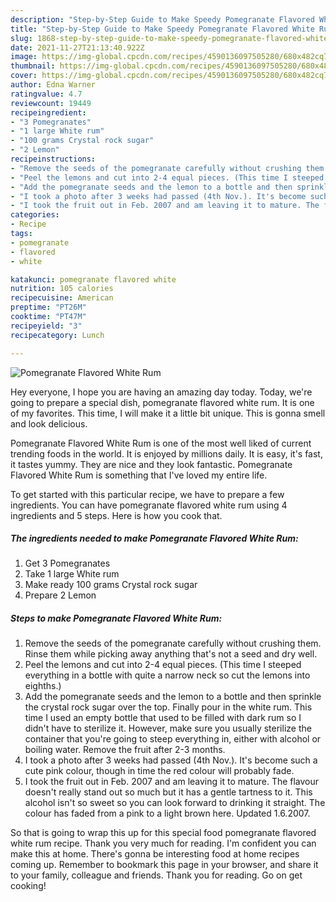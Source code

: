 ```yaml
---
description: "Step-by-Step Guide to Make Speedy Pomegranate Flavored White Rum"
title: "Step-by-Step Guide to Make Speedy Pomegranate Flavored White Rum"
slug: 1868-step-by-step-guide-to-make-speedy-pomegranate-flavored-white-rum
date: 2021-11-27T21:13:40.922Z
image: https://img-global.cpcdn.com/recipes/4590136097505280/680x482cq70/pomegranate-flavored-white-rum-recipe-main-photo.jpg
thumbnail: https://img-global.cpcdn.com/recipes/4590136097505280/680x482cq70/pomegranate-flavored-white-rum-recipe-main-photo.jpg
cover: https://img-global.cpcdn.com/recipes/4590136097505280/680x482cq70/pomegranate-flavored-white-rum-recipe-main-photo.jpg
author: Edna Warner
ratingvalue: 4.7
reviewcount: 19449
recipeingredient:
- "3 Pomegranates"
- "1 large White rum"
- "100 grams Crystal rock sugar"
- "2 Lemon"
recipeinstructions:
- "Remove the seeds of the pomegranate carefully without crushing them. Rinse them while picking away anything that's not a seed and dry well."
- "Peel the lemons and cut into 2-4 equal pieces. (This time I steeped everything in a bottle with quite a narrow neck so cut the lemons into eighths.)"
- "Add the pomegranate seeds and the lemon to a bottle and then sprinkle the crystal rock sugar over the top. Finally pour in the white rum. This time I used an empty bottle that used to be filled with dark rum so I didn't have to sterilize it. However, make sure you usually sterilize the container that you're going to steep everything in, either with alcohol or boiling water. Remove the fruit after 2-3 months."
- "I took a photo after 3 weeks had passed (4th Nov.). It's become such a cute pink colour, though in time the red colour will probably fade."
- "I took the fruit out in Feb. 2007 and am leaving it to mature. The flavour doesn't really stand out so much but it has a gentle tartness to it. This alcohol isn't so sweet so you can look forward to drinking it straight. The colour has faded from a pink to a light brown here. Updated 1.6.2007."
categories:
- Recipe
tags:
- pomegranate
- flavored
- white

katakunci: pomegranate flavored white 
nutrition: 105 calories
recipecuisine: American
preptime: "PT26M"
cooktime: "PT47M"
recipeyield: "3"
recipecategory: Lunch

---
```



![Pomegranate Flavored White Rum](https://img-global.cpcdn.com/recipes/4590136097505280/680x482cq70/pomegranate-flavored-white-rum-recipe-main-photo.jpg)

Hey everyone, I hope you are having an amazing day today. Today, we're going to prepare a special dish, pomegranate flavored white rum. It is one of my favorites. This time, I will make it a little bit unique. This is gonna smell and look delicious.

Pomegranate Flavored White Rum is one of the most well liked of current trending foods in the world. It is enjoyed by millions daily. It is easy, it's fast, it tastes yummy. They are nice and they look fantastic. Pomegranate Flavored White Rum is something that I've loved my entire life.




To get started with this particular recipe, we have to prepare a few ingredients. You can have pomegranate flavored white rum using 4 ingredients and 5 steps. Here is how you cook that.

<!--inarticleads1-->

##### The ingredients needed to make Pomegranate Flavored White Rum:

1. Get 3 Pomegranates
1. Take 1 large White rum
1. Make ready 100 grams Crystal rock sugar
1. Prepare 2 Lemon




<!--inarticleads2-->

##### Steps to make Pomegranate Flavored White Rum:

1. Remove the seeds of the pomegranate carefully without crushing them. Rinse them while picking away anything that's not a seed and dry well.
1. Peel the lemons and cut into 2-4 equal pieces. (This time I steeped everything in a bottle with quite a narrow neck so cut the lemons into eighths.)
1. Add the pomegranate seeds and the lemon to a bottle and then sprinkle the crystal rock sugar over the top. Finally pour in the white rum. This time I used an empty bottle that used to be filled with dark rum so I didn't have to sterilize it. However, make sure you usually sterilize the container that you're going to steep everything in, either with alcohol or boiling water. Remove the fruit after 2-3 months.
1. I took a photo after 3 weeks had passed (4th Nov.). It's become such a cute pink colour, though in time the red colour will probably fade.
1. I took the fruit out in Feb. 2007 and am leaving it to mature. The flavour doesn't really stand out so much but it has a gentle tartness to it. This alcohol isn't so sweet so you can look forward to drinking it straight. The colour has faded from a pink to a light brown here. Updated 1.6.2007.




So that is going to wrap this up for this special food pomegranate flavored white rum recipe. Thank you very much for reading. I'm confident you can make this at home. There's gonna be interesting food at home recipes coming up. Remember to bookmark this page in your browser, and share it to your family, colleague and friends. Thank you for reading. Go on get cooking!

